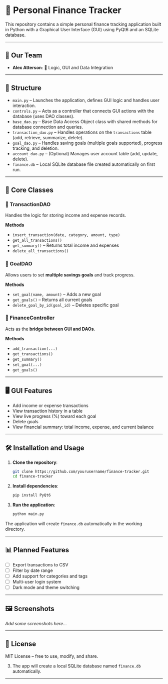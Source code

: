 # 🧾 Personal Finance Tracker

This repository contains a simple personal finance tracking application built in Python with a Graphical User Interface (GUI) using PyQt6 and an SQLite database.

---

## 👥 Our Team

- **Alex Atterson**: 🧠 Logic, GUI and Data Integration

---

## 📂 Structure

- `main.py` – Launches the application, defines GUI logic and handles user interaction.
- `controls.py` – Acts as a controller that connects GUI actions with the database (uses DAO classes).
- `base_dao.py` – Base Data Access Object class with shared methods for database connection and queries.
- `transaction_dao.py` – Handles operations on the `transactions` table (add, retrieve, summarize, delete).
- `goal_dao.py` – Handles saving goals (multiple goals supported), progress tracking, and deletion.
- `account_dao.py` – (Optional) Manages user account table (add, update, delete).
- `finance.db` – Local SQLite database file created automatically on first run.

---

## 💼 Core Classes

### 👤 TransactionDAO
Handles the logic for storing income and expense records.

**Methods**
- `insert_transaction(date, category, amount, type)`
- `get_all_transactions()`
- `get_summary()` – Returns total income and expenses
- `delete_all_transactions()`

### 🎯 GoalDAO
Allows users to set **multiple savings goals** and track progress.

**Methods**
- `set_goal(name, amount)` – Adds a new goal
- `get_goals()` – Returns all current goals
- `delete_goal_by_id(goal_id)` – Deletes specific goal

### 🧠 FinanceController
Acts as the **bridge between GUI and DAOs**.

**Methods**
- `add_transaction(...)`
- `get_transactions()`
- `get_summary()`
- `set_goal(...)`
- `get_goals()`

---

## 🖥️ GUI Features

- Add income or expense transactions
- View transaction history in a table
- View live progress (%) toward each goal
- Delete goals
- View financial summary: total income, expense, and current balance

---

## 🛠️ Installation and Usage

1. **Clone the repository**:
   ```bash
   git clone https://github.com/yourusername/finance-tracker.git
   cd finance-tracker
   ```

2. **Install dependencies**:
   ```bash
   pip install PyQt6
   ```

3. **Run the application**:
   ```bash
   python main.py
   ```

The application will create `finance.db` automatically in the working directory.

---

## 📊 Planned Features

- [ ] Export transactions to CSV
- [ ] Filter by date range
- [ ] Add support for categories and tags
- [ ] Multi-user login system
- [ ] Dark mode and theme switching

---

## 🖼️ Screenshots

_Add some screenshots here..._

---

## 📄 License

MIT License – free to use, modify, and share.


3. The app will create a local SQLite database named `finance.db` automatically.

---

